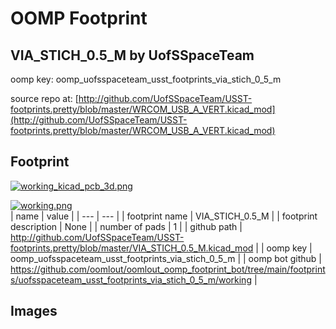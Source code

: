 # OOMP Footprint  
## VIA_STICH_0.5_M  by UofSSpaceTeam  
  
oomp key: oomp_uofsspaceteam_usst_footprints_via_stich_0_5_m  
  
source repo at: [http://github.com/UofSSpaceTeam/USST-footprints.pretty/blob/master/WRCOM_USB_A_VERT.kicad_mod](http://github.com/UofSSpaceTeam/USST-footprints.pretty/blob/master/WRCOM_USB_A_VERT.kicad_mod)  
## Footprint  
  
[![working_kicad_pcb_3d.png](working_kicad_pcb_3d_600.png)](working_kicad_pcb_3d.png)  
  
[![working.png](working_600.png)](working.png)  
| name | value | 
| --- | --- | 
| footprint name | VIA_STICH_0.5_M | 
| footprint description | None | 
| number of pads | 1 | 
| github path | http://github.com/UofSSpaceTeam/USST-footprints.pretty/blob/master/VIA_STICH_0.5_M.kicad_mod | 
| oomp key | oomp_uofsspaceteam_usst_footprints_via_stich_0_5_m | 
| oomp bot github | https://github.com/oomlout/oomlout_oomp_footprint_bot/tree/main/footprints/uofsspaceteam_usst_footprints_via_stich_0_5_m/working | 
## Images  
